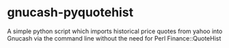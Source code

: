 # gnucash-pyquotehist
A simple python script which imports historical price quotes from yahoo into Gnucash via the command line without the need for Perl Finance::QuoteHist
